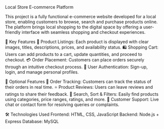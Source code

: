 Local Store E-commerce Platform

This project is a fully functional e-commerce website developed for a local store, enabling customers to browse, search and purchase products online. The platform brings local shopping to the digital space by offering a user-friendly interface with seamless shopping and checkout experiences.

🚀 Key Features
🏪 Product Listings: Each product is displayed with clear images, titles, descriptions, prices, and availability status.
🛍️ Shopping Cart: Users can add products to a cart, update quantities, and proceed to checkout.
💳 Order Placement: Customers can place orders securely through an intuitive checkout process.
🔐 User Authentication: Sign-up, login, and manage personal profiles.

🌟 Optional Features
🚚 Order Tracking: Customers can track the status of their orders in real time.
⭐ Product Reviews: Users can leave reviews and ratings to share their feedback.
🔎 Search, Sort & Filters: Easily find products using categories, price ranges, ratings, and more.
💬 Customer Support: Live chat or contact form for resolving queries or complaints.

🛠️ Technologies Used
Frontend: HTML, CSS, JavaScript
Backend: Node.js + Express 
Database: MySQL 
